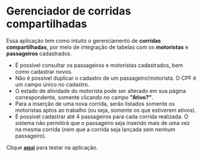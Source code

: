 Gerenciador de corridas compartilhadas
======================================

Essa aplicação tem como intuito o gerenciamento de **corridas compartilhadas**, por meio de integração de tabelas com os **motoristas** e **passageiros** cadastrados. 

+ É possível consultar os passageiros e motoristas cadastrados, bem como cadastrar novos.
+ Não é possível duplicar o cadastro de um passageiro/motorista. O CPF é um campo único no cadastro.
+ O estado de atividade do motorista pode ser alterado em sua página correspondente, somente clicando no campo **"Ativo?"**.
+ Para a inserção de uma nova corrida, serão listados somente os motoristas aptos ao trabalho (ou seja, somente os que estiverem ativos).
+ É possível cadastrar até 4 passageiros para cada corrida realizada. O sistema não permitirá que o passageiro seja inserido mais de uma vez na mesma corrida (nem que a corrida seja lançada sem nenhum passageiro).

Clique [**aqui**](https://corridas-compartilhadas.herokuapp.com/) para testar na aplicação.